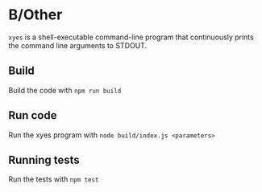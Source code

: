 # B/Other
`xyes` is a shell-executable command-line program that continuously prints the
command line arguments to STDOUT.

## Build
Build the code with `npm run build`

## Run code
Run the xyes program with `node build/index.js <parameters>`

## Running tests
Run the tests with `npm test`
